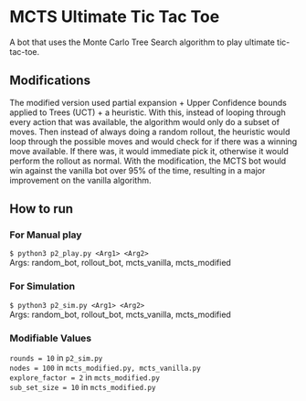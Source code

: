 # MCTS Ultimate Tic Tac Toe
A bot that uses the Monte Carlo Tree Search algorithm to play ultimate tic-tac-toe.

## Modifications
The modified version used partial expansion + Upper Confidence bounds applied to Trees (UCT) + a heuristic. With this, instead of looping through every action that was available, the algorithm would only do a subset of moves. Then instead of always doing a random rollout, the heuristic would loop through the possible moves and would check for if there was a winning move available. If there was, it would immediate pick it, otherwise it would perform the rollout as normal. With the modification, the MCTS bot would win against the vanilla bot over 95% of the time, resulting in a major improvement on the vanilla algorithm. 

## How to run

### For Manual play
`$ python3 p2_play.py <Arg1> <Arg2>`  
Args: random_bot, rollout_bot, mcts_vanilla, mcts_modified


### For Simulation
`$ python3 p2_sim.py <Arg1> <Arg2>`  
Args: random_bot, rollout_bot, mcts_vanilla, mcts_modified

### Modifiable Values
`rounds = 10` in `p2_sim.py`  
`nodes = 100` in `mcts_modified.py, mcts_vanilla.py`  
`explore_factor = 2` in `mcts_modified.py`  
`sub_set_size = 10` in `mcts_modified.py`  

